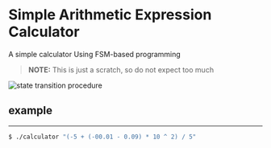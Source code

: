 Simple Arithmetic Expression Calculator
==================

A simple calculator Using FSM-based programming

> **NOTE:**  This is just a scratch, so do not expect too much

![](https://raw.github.com/ForU/calculator-simple/master/state_transition.png "state transition procedure")


## example
----------
```bash
$ ./calculator "(-5 + (-00.01 - 0.09) * 10 ^ 2) / 5"
```
